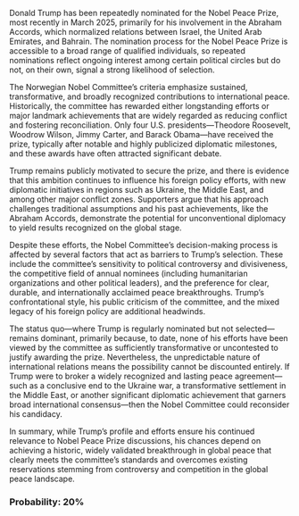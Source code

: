 Donald Trump has been repeatedly nominated for the Nobel Peace Prize, most recently in March 2025, primarily for his involvement in the Abraham Accords, which normalized relations between Israel, the United Arab Emirates, and Bahrain. The nomination process for the Nobel Peace Prize is accessible to a broad range of qualified individuals, so repeated nominations reflect ongoing interest among certain political circles but do not, on their own, signal a strong likelihood of selection.

The Norwegian Nobel Committee’s criteria emphasize sustained, transformative, and broadly recognized contributions to international peace. Historically, the committee has rewarded either longstanding efforts or major landmark achievements that are widely regarded as reducing conflict and fostering reconciliation. Only four U.S. presidents—Theodore Roosevelt, Woodrow Wilson, Jimmy Carter, and Barack Obama—have received the prize, typically after notable and highly publicized diplomatic milestones, and these awards have often attracted significant debate.

Trump remains publicly motivated to secure the prize, and there is evidence that this ambition continues to influence his foreign policy efforts, with new diplomatic initiatives in regions such as Ukraine, the Middle East, and among other major conflict zones. Supporters argue that his approach challenges traditional assumptions and his past achievements, like the Abraham Accords, demonstrate the potential for unconventional diplomacy to yield results recognized on the global stage.

Despite these efforts, the Nobel Committee’s decision-making process is affected by several factors that act as barriers to Trump’s selection. These include the committee’s sensitivity to political controversy and divisiveness, the competitive field of annual nominees (including humanitarian organizations and other political leaders), and the preference for clear, durable, and internationally acclaimed peace breakthroughs. Trump’s confrontational style, his public criticism of the committee, and the mixed legacy of his foreign policy are additional headwinds.

The status quo—where Trump is regularly nominated but not selected—remains dominant, primarily because, to date, none of his efforts have been viewed by the committee as sufficiently transformative or uncontested to justify awarding the prize. Nevertheless, the unpredictable nature of international relations means the possibility cannot be discounted entirely. If Trump were to broker a widely recognized and lasting peace agreement—such as a conclusive end to the Ukraine war, a transformative settlement in the Middle East, or another significant diplomatic achievement that garners broad international consensus—then the Nobel Committee could reconsider his candidacy.

In summary, while Trump’s profile and efforts ensure his continued relevance to Nobel Peace Prize discussions, his chances depend on achieving a historic, widely validated breakthrough in global peace that clearly meets the committee’s standards and overcomes existing reservations stemming from controversy and competition in the global peace landscape.

### Probability: 20%